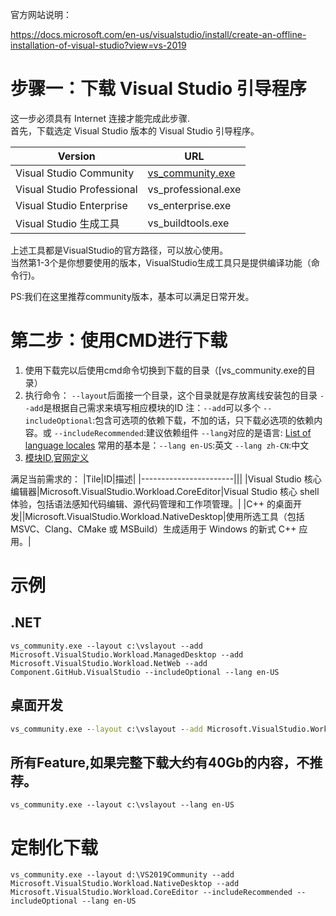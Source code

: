 
官方网站说明：

https://docs.microsoft.com/en-us/visualstudio/install/create-an-offline-installation-of-visual-studio?view=vs-2019
# 步骤一：下载 Visual Studio 引导程序

这一步必须具有 Internet 连接才能完成此步骤.  
首先，下载选定 Visual Studio 版本的 Visual Studio 引导程序。 

|Version| URL |
|-------|-----|
|Visual Studio Community    |[vs_community.exe](https://visualstudio.microsoft.com/zh-hans/thank-you-downloading-visual-studio/?sku=community&rel=16&utm_medium=microsoft&utm_source=docs.microsoft.com&utm_campaign=offline+install&utm_content=download+vs2019)|
|Visual Studio Professional |vs_professional.exe|
|Visual Studio Enterprise   |vs_enterprise.exe|
|Visual Studio 生成工具      |vs_buildtools.exe|

上述工具都是VisualStudio的官方路径，可以放心使用。  
当然第1-3个是你想要使用的版本，VisualStudio生成工具只是提供编译功能（命令行)。

PS:我们在这里推荐community版本，基本可以满足日常开发。

# 第二步：使用CMD进行下载
1. 使用下载完以后使用cmd命令切换到下载的目录（[vs_community.exe的目录）
2. 执行命令：
    `--layout`后面接一个目录，这个目录就是存放离线安装包的目录 
    `--add`是根据自己需求来填写相应模块的ID 注：`--add`可以多个 
    `--includeOptional`:包含可选项的依赖下载，不加的话，只下载必选项的依赖内容。或 `--includeRecommended`:建议依赖组件
    `--lang`对应的是语言: [List of language locales](https://docs.microsoft.com/en-us/visualstudio/install/create-an-offline-installation-of-visual-studio?view=vs-2019#list-of-language-locales)
    常用的基本是：`--lang en-US`:英文 `--lang zh-CN`:中文
3. [模块ID,官网定义](https://docs.microsoft.com/zh-cn/visualstudio/install/workload-component-id-vs-community?view=vs-2019#game-development-with-c)

满足当前需求的：
|Tile|ID|描述|
|-----------------------|||
|Visual Studio 核心编辑器|Microsoft.VisualStudio.Workload.CoreEditor|Visual Studio 核心 shell 体验，包括语法感知代码编辑、源代码管理和工作项管理。|
|C++ 的桌面开发||Microsoft.VisualStudio.Workload.NativeDesktop|使用所选工具（包括 MSVC、Clang、CMake 或 MSBuild）生成适用于 Windows 的新式 C++ 应用。|


# 示例

## .NET
```
vs_community.exe --layout c:\vslayout --add Microsoft.VisualStudio.Workload.ManagedDesktop --add Microsoft.VisualStudio.Workload.NetWeb --add Component.GitHub.VisualStudio --includeOptional --lang en-US
```
## 桌面开发
```cmd
vs_community.exe --layout c:\vslayout --add Microsoft.VisualStudio.Workload.NativeDesktop --includeRecommended --lang en-US
```

## 所有Feature,如果完整下载大约有40Gb的内容，不推荐。
```
vs_community.exe --layout c:\vslayout --lang en-US
```

# 定制化下载
```
vs_community.exe --layout d:\VS2019Community --add Microsoft.VisualStudio.Workload.NativeDesktop --add Microsoft.VisualStudio.Workload.CoreEditor --includeRecommended --includeOptional --lang en-US
```